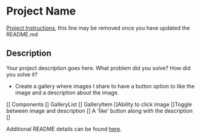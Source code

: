 # Project Name

[Project Instructions](./INSTRUCTIONS.md), this line may be removed once you have updated the README.md

## Description

Your project description goes here. What problem did you solve? How did you solve it?

- Create a gallery where images I share to have a button option to like the image and a description about the image.


[] Components
    [] GalleryList
    [] GalleryItem
        []Ability to click image
        []Toggle between image and description
        [] A 'like' button along with the description
[]





Additional README details can be found [here](https://github.com/PrimeAcademy/readme-template/blob/master/README.md).
